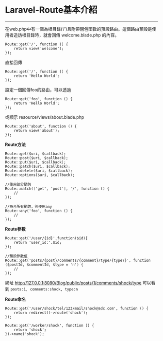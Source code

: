 # Laravel-Route基本介紹
---

在web.php中有一個為根目錄(‘/’)且附帶閉包函數的預設路由。這個路由預設是使用者造訪根目錄時，就會回傳 welcome.blade.php 的內容。
```
Route::get('/', function () {
    return view('welcome');
});
```
直接回傳
```
Route::get('/', function () {
    return 'Hello World';
});
```
設定一個回傳foo的路由，可以透過
```
Route::get('foo', function () {
    return 'Hello World';
});
```
或顯示 resource/views/about.blade.php
```
Route::get('about', function () {
    return view('about');
});
```

**Route方法**
```
Route::get($uri, $callback);
Route::post($uri, $callback);
Route::put($uri, $callback);
Route::patch($uri, $callback);
Route::delete($uri, $callback);
Route::options($uri, $callback);
```
```
//使用部分動詞
Route::match(['get', 'post'], '/', function () {
    //
});

//符合所有動詞，則使用any
Route::any('foo', function () {
    //
});
```

**Route參數**
```
Route::get('/user/{id}',function($id){
    return 'user_id:'.$id;
});

//預設參數值
Route::get('posts/{post}/comments/{comment}/type/{type?}', function ($postId, $commentId, $type = 'n') {
    //
});
```
網址 http://127.0.0.1:8080/Blog/public/posts/1/comments/shock/type 可以看到 `posts:1, comments:shock, type:n`

**Route命名**
```
Route::get('/user/shock/tel/123/mail/shock@adc.com', function () {
    return redirect()->route('shock');
});

Route::get('/worker/shock', function () {
    return 'shock';
})->name('shock');
```